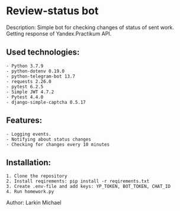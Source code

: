 # Review-status bot

Description: Simple bot for checking changes of status of sent work.
Getting response of Yandex.Practikum API.

Used technologies:
-
    - Python 3.7.9
    - python-dotenv 0.19.0
    - python-telegram-bot 13.7
    - requests 2.26.0
    - pytest 6.2.5
    - Simple JWT 4.7.2
    - Pytest 4.4.0
    - django-simple-captcha 0.5.17
Features:
-
    - Logging events.
    - Notifying about status changes
    - Checking for changes every 10 minutes

Installation:
-
    1. Clone the repository
    2. Install reqirements: pip install -r reqirements.txt
    3. Create .env-file and add keys: YP_TOKEN, BOT_TOKEN, CHAT_ID
    4. Run homework.py

Author: Larkin Michael